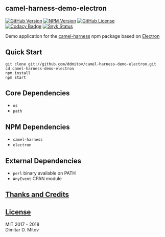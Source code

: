 camel-harness-demo-electron
--------------------------------------------------------------------------------

[![GitHub Version](https://img.shields.io/github/release/ddmitov/camel-harness-demo-electron.svg)](https://github.com/ddmitov/camel-harness-demo-electron/releases)
[![NPM Version](https://img.shields.io/npm/v/camel-harness-demo-electron.svg)](https://www.npmjs.com/package/camel-harness-demo-electron)
[![GitHub License](https://img.shields.io/badge/License-MIT-yellow.svg)](./LICENSE.md)  
[![Codacy Badge](https://api.codacy.com/project/badge/Grade/737ba6974c7741dc90904b534ba0f2b2)](https://www.codacy.com/app/ddmitov/camel-harness-demo-electron?utm_source=github.com&amp;utm_medium=referral&amp;utm_content=ddmitov/camel-harness-demo-electron&amp;utm_campaign=Badge_Grade)
[![Snyk Status](https://snyk.io/test/github/ddmitov/camel-harness-demo-electron/badge.svg)](https://snyk.io/test/github/ddmitov/camel-harness-demo-electron)  

Demo application for the [camel-harness](https://www.npmjs.com/package/camel-harness) npm package based on [Electron](http://electron.atom.io/)

## Quick Start
``git clone git://github.com/ddmitov/camel-harness-demo-electron.git``  
``cd camel-harness-demo-electron``  
``npm install``  
``npm start``

## Core Dependencies
* ``os``
* ``path``

## NPM Dependencies
* ``camel-harness``
* ``electron``

## External Dependencies
* ``perl`` binary available on PATH
* ``AnyEvent`` CPAN module

## [Thanks and Credits](./CREDITS.md)

## [License](./LICENSE.md)
MIT 2017 - 2018  
Dimitar D. Mitov  
